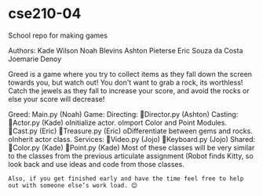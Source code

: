 # cse210-04
School repo for making games


Authors:
Kade Wilson
Noah Blevins 
Ashton Pieterse
Eric Souza da Costa
Joemarie Denoy


Greed is a game where you try to collect items as they fall down the screen towards you, but watch out! You don't want to grab a rock, its worthless! Catch the jewels as they fall to increase your score, and avoid the rocks or else your score will decrease!



Greed:
    Main.py (Noah)
    Game:
        Directing:
            Director.py (Ashton)
        Casting:
            Actor.py (Kade)
            oInitialize actor.
            oImport Color and Point Modules. 
            Cast.py (Eric)
            Treasure.py (Eric)
            oDifferentiate between gems and rocks.
            oInherit actor class. 
        Services:
            Video.py (Jojo)
            Keyboard.py (Jojo)
        Shared:
            Color.py (Kade)
            Point.py (Kade)
    Most of these classes will be very similar to the classes from the previous articulate assignment (Robot finds Kitty, so look back and use ideas and code from those classes.

    Also, if you get finished early and have the time feel free to help out with someone else’s work load. 😊
